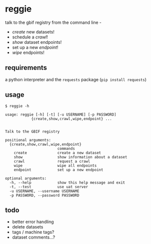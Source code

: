 # reggie

talk to the gbif registry from the command line -
  
  * _create_ new datasets!
  * schedule a _crawl_!
  * _show_ dataset endpoints!
  * set up a new _endpoint_!
  * _wipe_ endpoints!

## requirements

a python interpreter and the `requests` package (`pip install requests`)

## usage

    $ reggie -h
  
    usage: reggie [-h] [-t] [-u USERNAME] [-p PASSWORD]
                {create,show,crawl,wipe,endpoint} ...
  
  
    Talk to the GBIF registry
  
    positional arguments:
      {create,show,crawl,wipe,endpoint}
                            commands
        create              create a new dataset
        show                show information about a dataset
        crawl               request a crawl
        wipe                wipe all endpoints
        endpoint            set up a new endpoint
    
    optional arguments:
      -h, --help            show this help message and exit
      -t, --test            use uat server
      -u USERNAME, --username USERNAME
      -p PASSWORD, --password PASSWORD

## todo

* better error handling
* delete datasets
* tags / machine tags?
* dataset comments...?


